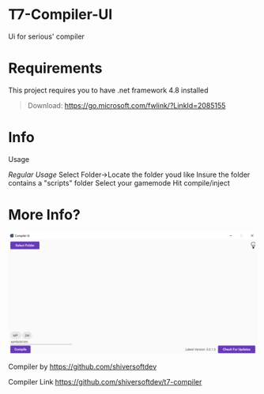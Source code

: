 # T7-Compiler-UI
Ui for serious' compiler

# Requirements
This project requires you to have .net framework 4.8 installed
> Download: https://go.microsoft.com/fwlink/?LinkId=2085155 


# Info
Usage 

*Regular Usage*
Select Folder->Locate the folder youd like
Insure the folder contains a "scripts" folder
Select your gamemode
Hit compile/inject

# More Info?

![Ui](Ui.png)

Compiler by https://github.com/shiversoftdev 

Compiler Link https://github.com/shiversoftdev/t7-compiler
